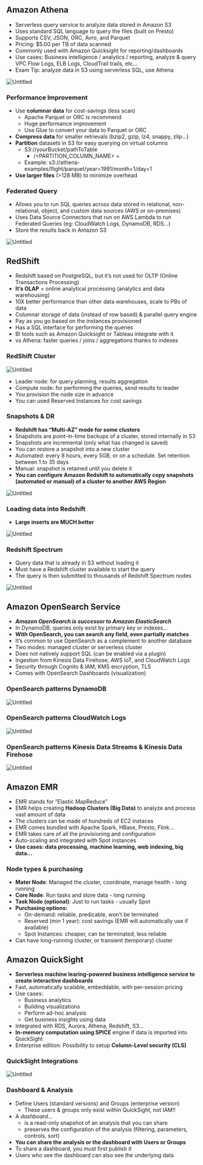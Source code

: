## Amazon Athena

- Serverless query service to analyze data stored in Amazon S3
- Uses standard SQL language to query the files (built on Presto)
- Supports CSV, JSON, ORC, Avro, and Parquet
- Pricing: $5.00 per TB of data scanned
- Commonly used with Amazon Quicksight for reporting/dashboards
- Use cases: Business intelligence / analytics / reporting, analyze & query VPC Flow Logs, ELB Logs, CloudTrail trails, etc…
- Exam Tip: analyze data in S3 using serverless SQL, use Athena

![Untitled](https://s3-us-west-2.amazonaws.com/secure.notion-static.com/bad79c6b-44c9-49b2-ac37-aa82c0ba8557/Untitled.png)
### Performance Improvement

- Use **columnar data** for cost-savings (less scan)
    - Apache Parquet or ORC is recommend
    - Huge performance improvement
    - Use Glue to convert your data to Parquet or ORC
- **Compress data** for smaller retrievals (bzip2, gzip, lz4, snappy, zlip…)
- **Partition** datasets in S3 for easy querying on virtual columns
    - S3://yourBucket/pathToTable
        - /<PARTITION_COLUMN_NAME> = <VALUE>
    - Example: s3://athena-examples/flight/parquet/year=1991/month=1/day=1
- **Use larger files** (>128 MB) to minimize overhead

### Federated Query

- Allows you to run SQL queries across data stored in relational, non-relational, object, and custom data sources (AWS or on-premises)
- Uses Data Source Connectors that run on AWS Lambda to run Federated Queries (eg: CloudWatch Logs, DynamoDB, RDS…)
- Store the results back in Amazon S3

![Untitled](https://s3-us-west-2.amazonaws.com/secure.notion-static.com/8f88b1d9-5b10-40ca-b92d-81ea0c629844/Untitled.png)

## RedShift

- Redshift based on PostgreSQL, but it’s not used for OLTP (Online Transactions Processing)
- **It’s OLAP** = online analytical processing (analytics and data warehousing)
- 10X better performance than other data warehouses, scale to PBs of data
- Columnar storage of data (instead of row based) & parallel query engine
- Pay as you go based on the instances provisioned
- Has a SQL interface for performing the queries
- BI tools such as Amazon Quicksight or Tableau integrate with it
- vs Athena: faster queries / joins / aggregations thanks to indexes

### RedShift Cluster

![Untitled](https://s3-us-west-2.amazonaws.com/secure.notion-static.com/ca732597-7802-416b-bce5-ff23ff5d4ac4/Untitled.png)

- Leader node: for query planning, results aggregation
- Compute node: for performing the queries, send results to leader
- You provision the node size in advance
- You can used Reserved Instances for cost savings

### Snapshots & DR

- **Redshift has “Multi-AZ” mode for some clusters**
- Snapshots are point-in-time backups of a cluster, stored internally in S3
- Snapshots are incremental (only what has changed is saved)
- You can restore a snapshot into a new cluster
- Automated: every 8 hours, every 5GB, or on a schedule. Set retention between 1 to 35 days
- Manual: snapshot is retained until you delete it
- **You can configure Amazon Redshift to automatically copy snapshots (automated or manual) of a cluster to another AWS Region**

![Untitled](https://s3-us-west-2.amazonaws.com/secure.notion-static.com/4852d898-f74d-40f6-b476-71e26ca47090/Untitled.png)

### Loading data into Redshift

- **Large inserts are MUCH better**

![Untitled](https://s3-us-west-2.amazonaws.com/secure.notion-static.com/043d9b97-b7ce-4ad3-9c9d-763330aed34c/Untitled.png)

### Redshift Spectrum

- Query data that is already in S3 without loading it
- Must have a Redshift cluster available to start the query
- The query is then submitted to thousands of Redshift Spectrum nodes

![Untitled](https://s3-us-west-2.amazonaws.com/secure.notion-static.com/8ae21f2c-99d0-4c98-aab8-c35498fbcaf3/Untitled.png)

## Amazon OpenSearch Service

- ***Amazon OpenSearch is successor to Amazon ElasticSearch***
- In DynamoDB, queries only exist by primary key or indexes…
- **With OpenSearch, you can search any field, even partially matches**
- It’s common to use OpenSearch as a complement to another database
- Two modes: managed cluster or serverless cluster
- Does not natively support SQL (can be enabled via a plugin)
- Ingestion from Kinesis Data Firehose, AWS IoT, and CloudWatch Logs
- Security through Cognito & IAM, KMS encryption, TLS
- Comes with OpenSearch Dashboards (visualization)

### OpenSearch patterns DynamoDB

![Untitled](https://s3-us-west-2.amazonaws.com/secure.notion-static.com/8f5c6c71-ca0f-4382-8b77-c23ad757336a/Untitled.png)

### OpenSearch patterns CloudWatch Logs

![Untitled](https://s3-us-west-2.amazonaws.com/secure.notion-static.com/619831b2-630d-4011-87c1-1284a615755b/Untitled.png)

### OpenSearch patterns Kinesis Data Streams & Kinesis Data Firehose

![Untitled](https://s3-us-west-2.amazonaws.com/secure.notion-static.com/78eec671-4ac7-4c66-97a5-9573282dabbe/Untitled.png)

## Amazon EMR

- EMR stands for “Elastic MapReduce”
- EMR helps creating **Hadoop Clusters (Big Data)** to analyze and process vast amount of data
- The clusters can be made of hundreds of EC2 instaces
- EMR comes bundled with Apache Spark, HBase, Presto, Flink…
- EMR takes care of all the provisioning and configuration
- Auto-scaling and integrated with Spot instances
- **Use cases: data processing, machine learning, web indexing, big data…**

### Node types & purchasing

- **Mater Node**: Managed the cluster, coordinate, manage health - long running
- **Core Node**: Run tasks and store data - long running
- **Task Node (optional)**: Just to run tasks - usually Spot
- **Purchasing options:**
    - On-demand: reliable, predicable, won’t be terminated
    - Reserved (min 1 year): cost savings (EMR will automatically use if available)
    - Spot Instances: cheaper, can be terminated, less reliable
- Can have long-running cluster, or transient (temporary) cluster

## Amazon QuickSight

- **Serverless machine learing-powered business intelligence service to create interactive dashboards**
- Fast, automatically scalable, embeddable, with per-session pricing
- Use cases:
    - Business analytics
    - Building visualizations
    - Perform ad-hoc analysis
    - Get business insights using data
- Integrated with RDS, Aurora, Athena, Redshift, S3…
- **In-memory computation using SPICE** engine if data is imported into QuickSight
- Enterprise edition: Possibility to setup **Column-Level security (CLS)**

### QuickSight Integrations

![Untitled](https://s3-us-west-2.amazonaws.com/secure.notion-static.com/66357067-54a1-4695-bfb7-045cf5bb27e8/Untitled.png)

### Dashboard & Analysis

- Define Users (standard versions) and Groups (enterprise version)
    - These users & groups only exist within QuickSight, not IAM!!
- A *dashboard*…
    - is a read-only snapshot of an analysis that you can share
    - preserves the configuration of the analysis (filtering, parameters, controls, sort)
- **You can share the analysis or the dashboard with Users or Groups**
- To share a dashboard, you must first publish it
- Users who see the dashboard can also see the underlying data